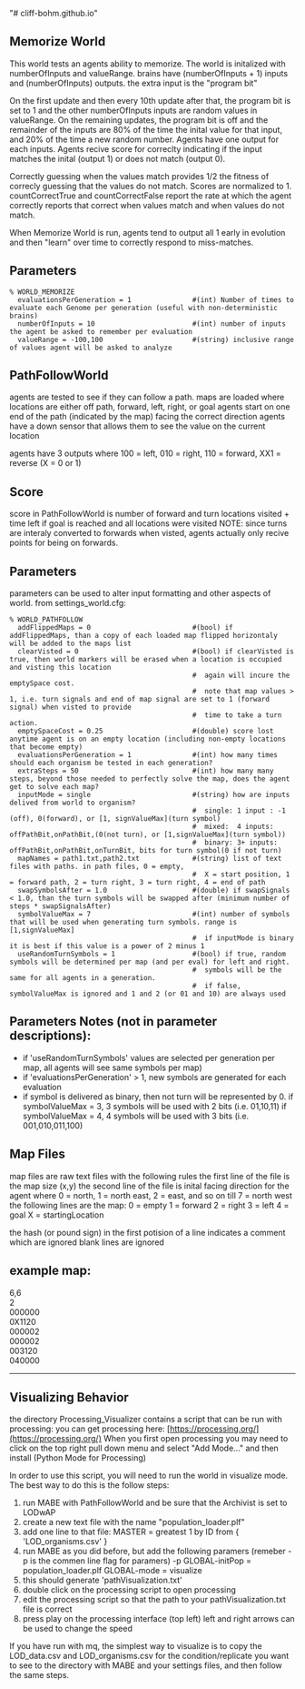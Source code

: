 "# cliff-bohm.github.io" 

## Memorize World

This world tests an agents ability to memorize.
The world is initalized with numberOfInputs and valueRange.
brains have (numberOfInputs + 1) inputs and (numberOfInputs) outputs.
the extra input is the "program bit"

On the first update and then every 10th update after that, the program bit is set to 1
and the other numberOfInputs inputs are random values in valueRange.
On the remaining updates, the program bit is off and the remainder of the inputs
are 80% of the time the inital value for that input, and 20% of the time a new random number.
Agents have one output for each inputs. Agents recive score
for correclty indicating if the input matches the inital (output 1) or does not match (output 0).

Correctly guessing when the values match provides 1/2 the fitness of correcly guessing
that the values do not match. Scores are normalized to 1. countCorrectTrue and
countCorrectFalse report the rate at which the agent correctly reports that correct
when values match and when values do not match.

When Memorize World is run, agents tend to output all 1 early in evolution and then "learn" over time to
correctly respond to miss-matches.

## Parameters
```
% WORLD_MEMORIZE
  evaluationsPerGeneration = 1               #(int) Number of times to evaluate each Genome per generation (useful with non-deterministic brains)
  numberOfInputs = 10                        #(int) number of inputs the agent be asked to remember per evaluation
  valueRange = -100,100                      #(string) inclusive range of values agent will be asked to analyze
```





## PathFollowWorld
agents are tested to see if they can follow a path.
maps are loaded where locations are either off path, forward, left, right, or goal
agents start on one end of the path (indicated by the map) facing the correct direction
agents have a down sensor that allows them to see the value on the current location

agents have 3 outputs where 100 = left, 010 = right, 110 = forward, XX1 = reverse (X = 0 or 1)

## Score
score in PathFollowWorld is number of forward and turn locations visited + time left if goal is reached and all locations were visited
NOTE: since turns are interaly converted to forwards when visted, agents actually only recive points for being on forwards.

## Parameters

parameters can be used to alter input formatting and other aspects of world.
from settings_world.cfg:

```
% WORLD_PATHFOLLOW
  addFlippedMaps = 0                         #(bool) if addFlippedMaps, than a copy of each loaded map flipped horizontaly will be added to the maps list
  clearVisted = 0                            #(bool) if clearVisted is true, then world markers will be erased when a location is occupied and visting this location
                                             #  again will incure the emptySpace cost.
                                             #  note that map values > 1, i.e. turn signals and end of map signal are set to 1 (forward signal) when visted to provide
                                             #  time to take a turn action.
  emptySpaceCost = 0.25                      #(double) score lost anytime agent is on an empty location (including non-empty locations that become empty)
  evaluationsPerGeneration = 1               #(int) how many times should each organism be tested in each generation?
  extraSteps = 50                            #(int) how many many steps, beyond those needed to perfectly solve the map, does the agent get to solve each map?
  inputMode = single                         #(string) how are inputs delived from world to organism?
                                             #  single: 1 input : -1 (off), 0(forward), or [1, signValueMax](turn symbol)
                                             #  mixed:  4 inputs: offPathBit,onPathBit,(0(not turn), or [1,signValueMax](turn symbol))
                                             #  binary: 3+ inputs: offPathBit,onPathBit,onTurnBit, bits for turn symbol(0 if not turn)
  mapNames = path1.txt,path2.txt             #(string) list of text files with paths. in path files, 0 = empty,
                                             #  X = start position, 1 = forward path, 2 = turn right, 3 = turn right, 4 = end of path
  swapSymbolsAfter = 1.0                     #(double) if swapSignals < 1.0, than the turn symbols will be swapped after (minimum number of steps * swapSignalsAfter)
  symbolValueMax = 7                         #(int) number of symbols that will be used when generating turn symbols. range is [1,signValueMax]
                                             #  if inputMode is binary it is best if this value is a power of 2 minus 1
  useRandomTurnSymbols = 1                   #(bool) if true, random symbols will be determined per map (and per eval) for left and right.
                                             #  symbols will be the same for all agents in a generation.
                                             #  if false, symbolValueMax is ignored and 1 and 2 (or 01 and 10) are always used
```

## Parameters Notes (not in parameter descriptions):
   - if 'useRandomTurnSymbols' values are selected per generation per map,
       all agents will see same symbols per map)
   - if 'evaluationsPerGeneration' > 1, new symbols are generated for each evaluation
   - if symbol is delivered as binary, then not turn will be represented by 0.
       if symbolValueMax = 3, 3 symbols will be used with 2 bits (i.e. 01,10,11)
       if symbolValueMax = 4, 4 symbols will be used with 3 bits (i.e. 001,010,011,100)

## Map Files
map files are raw text files with the following rules
the first line of the file is the map size (x,y)
the second line of the file is inital facing direction for the agent
     where 0 = north, 1 = north east, 2 = east, and so on till 7 = north west
the following lines are the map:
0 = empty
1 = forward
2 = right
3 = left
4 = goal
X = startingLocation

the hash (or pound sign) in the first potision of a line indicates a comment which are ignored
blank lines are ignored

example map:
---
6,6<br>
2<br>
000000<br>
0X1120<br>
000002<br>
000002<br>
003120<br>
040000

---

## Visualizing Behavior
the directory Processing_Visualizer contains a script that can be run with processing:
you can get processing here: [https://processing.org/](https://processing.org/)
When you first open processing  you may need to click on the top right pull down
menu and select "Add Mode..." and then install (Python Mode for Processing) 

In order to use this script, you will need to run the world in visualize mode.
The best way to do this is the follow steps:
1) run MABE with PathFollowWorld and be sure that the Archivist is set to LODwAP
2) create a new text file with the name "population_loader.plf"
3) add one line to that file: MASTER = greatest 1 by ID from { 'LOD_organisms.csv' }
4) run MABE as you did before, but add the following paramers
(remeber -p is the commen line flag for paramers)
-p GLOBAL-initPop = population_loader.plf GLOBAL-mode = visualize
5) this should generate 'pathVisualization.txt'
6) double click on the processing script to open processing
6) edit the processing script so that the path to your pathVisualization.txt file is correct
7) press play on the processing interface (top left)
left and right arrows can be used to change the speed

If you have run with mq, the simplest way to visualize is to copy the LOD_data.csv and LOD_organisms.csv for the condition/replicate you want to see to the directory with MABE and your settings files, and then follow the same steps.
